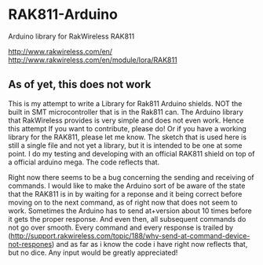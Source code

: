 # RAK811-Arduino
Arduino library for RakWireless RAK811

http://www.rakwireless.com/en/
http://www.rakwireless.com/en/module/lora/RAK811

## As of yet, this does not work

This is my attempt to write a Library for Rak811 Arduino shields. NOT the built in SMT microcontroller that is in the Rak811 can.
The Arduino library that RakWireless provides is very simple and does not even work. Hence this attempt
If you want to contribute, please do! Or if you have a working library for the RAK811, please let me know.
The sketch that is used here is still a single file and not yet a library, but it is intended to be one at some point. I do my testing and developing with an official RAK811 shield on top of a official arduino mega. The code reflects that.


Right now there seems to be a bug concerning the sending and receiving of commands. I would like to make the Arduino sort of be aware of the state that the RAK811 is in by waiting for a reponse and it being correct before moving on to the next command, as of right now that does not seem to work. Sometimes the Arduino has to send at+version about 10 times before it gets the proper response. And even then, all subsequent commands do not go over smooth. Every command and every response is trailed by (http://support.rakwireless.com/topic/188/why-send-at-command-device-not-respones) and as far as i know the code i have right now reflects that, but no dice.
Any input would be greatly appreciated!
